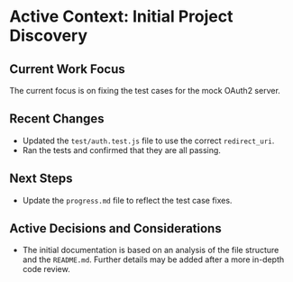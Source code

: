 # Active Context: Initial Project Discovery

## Current Work Focus

The current focus is on fixing the test cases for the mock OAuth2 server.

## Recent Changes

- Updated the `test/auth.test.js` file to use the correct `redirect_uri`.
- Ran the tests and confirmed that they are all passing.

## Next Steps

- Update the `progress.md` file to reflect the test case fixes.

## Active Decisions and Considerations

- The initial documentation is based on an analysis of the file structure and the `README.md`. Further details may be added after a more in-depth code review.
